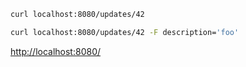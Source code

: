 ```bash
curl localhost:8080/updates/42
```

```bash
curl localhost:8080/updates/42 -F description='foo'
```

<http://localhost:8080/>